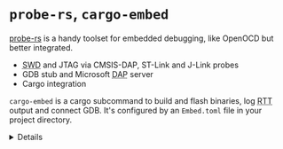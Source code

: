 # `probe-rs`, `cargo-embed`

[probe-rs](https://probe.rs/) is a handy toolset for embedded debugging, like OpenOCD but better
integrated.

* <abbr title="Serial Wire Debug">SWD</abbr> and JTAG via CMSIS-DAP, ST-Link and J-Link probes
* GDB stub and Microsoft <abbr title="Debug Adapter Protocol">DAP</abbr> server
* Cargo integration

`cargo-embed` is a cargo subcommand to build and flash binaries, log
<abbr title="Real Time Transfers">RTT</abbr> output and connect GDB. It's configured by an
`Embed.toml` file in your project directory.

<details>

* [CMSIS-DAP](https://arm-software.github.io/CMSIS_5/DAP/html/index.html) is an Arm standard
  protocol over USB for an in-circuit debugger to access the CoreSight Debug Access Port of various
  Arm Cortex processors. It's what the on-board debugger on the BBC micro:bit uses.
* ST-Link is a range of in-circuit debuggers from ST Microelectronics, J-Link is a range from
  SEGGER.
* The Debug Access Port is usually either a 5-pin JTAG interface or 2-pin Serial Wire Debug.
* probe-rs is a library which you can integrate into your own tools if you want to.
* The [Microsoft Debug Adapter Protocol](https://microsoft.github.io/debug-adapter-protocol/) lets
  VSCode and other IDEs debug code running on any supported microcontroller.
* cargo-embed is a binary built using the probe-rs library.
* RTT (Real Time Transfers) is a mechanism to transfer data between the debug host and the target
  through a number of ringbuffers.

</details>
